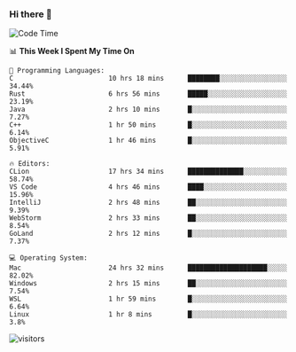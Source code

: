 ### Hi there 👋

<!--
**CrazyCollin/crazycollin** is a ✨ _special_ ✨ repository because its `README.md` (this file) appears on your GitHub profile.

Here are some ideas to get you started:

- 🔭 I’m currently working on ...
- 🌱 I’m currently learning ...
- 👯 I’m looking to collaborate on ...
- 🤔 I’m looking for help with ...
- 💬 Ask me about ...
- 📫 How to reach me: ...
- 😄 Pronouns: ...
- ⚡ Fun fact: ...
-->

<!--START_SECTION:waka-->
![Code Time](http://img.shields.io/badge/Code%20Time-184%20hrs%2051%20mins-blue)

📊 **This Week I Spent My Time On** 

```text
💬 Programming Languages: 
C                        10 hrs 18 mins      ████████░░░░░░░░░░░░░░░░░   34.44% 
Rust                     6 hrs 56 mins       █████░░░░░░░░░░░░░░░░░░░░   23.19% 
Java                     2 hrs 10 mins       █░░░░░░░░░░░░░░░░░░░░░░░░   7.27% 
C++                      1 hr 50 mins        █░░░░░░░░░░░░░░░░░░░░░░░░   6.14% 
ObjectiveC               1 hr 46 mins        █░░░░░░░░░░░░░░░░░░░░░░░░   5.91%

🔥 Editors: 
CLion                    17 hrs 34 mins      ██████████████░░░░░░░░░░░   58.74% 
VS Code                  4 hrs 46 mins       ████░░░░░░░░░░░░░░░░░░░░░   15.96% 
IntelliJ                 2 hrs 48 mins       ██░░░░░░░░░░░░░░░░░░░░░░░   9.39% 
WebStorm                 2 hrs 33 mins       ██░░░░░░░░░░░░░░░░░░░░░░░   8.54% 
GoLand                   2 hrs 12 mins       █░░░░░░░░░░░░░░░░░░░░░░░░   7.37%

💻 Operating System: 
Mac                      24 hrs 32 mins      ████████████████████░░░░░   82.02% 
Windows                  2 hrs 15 mins       ██░░░░░░░░░░░░░░░░░░░░░░░   7.54% 
WSL                      1 hr 59 mins        █░░░░░░░░░░░░░░░░░░░░░░░░   6.64% 
Linux                    1 hr 8 mins         █░░░░░░░░░░░░░░░░░░░░░░░░   3.8%

```


<!--END_SECTION:waka-->


![visitors](https://visitor-badge.glitch.me/badge?page_id=crazycollin.crazycollin&left_color=green&right_color=red)
